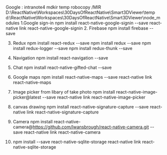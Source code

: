 Google : intranote4
mdkir temp
robocopy /MIR D:\ReactNative\Workspaces\30DaysOfReactNative\Smart3DViewer\temp d:\ReactNative\Workspaces\30DaysOfReactNative\Smart3DViewer\node_modules
1.Google sign-in
    npm install react-native-google-signin --save
    react-native link react-native-google-signin
2. Firebase 
    npm install firebase --save

3. Redux 
     npm install react-redux --save
     npm install redux --save
     npm install redux-logger --save
     npm install redux-thunk --save
4. Navigation 
     npm install react-navigation --save
5. Chat 
    npm install react-native-gifted-chat --save
6. Google maps 
    npm install react-native-maps --save
    react-native link react-native-maps

7. Image picker from libary of take photo
    npm install react-native-image-picker@latest --save
    react-native link react-native-image-picker
8. canvas drawing
    npm install react-native-signature-capture --save
    react-native link react-native-signature-capture
9. Camera
    npm install react-native-camera@https://github.com/lwansbrough/react-native-camera.git --save
    react-native link react-native-camera

10.
    npm install --save react-native-sqlite-storage
    react-native link react-native-sqlite-storage

